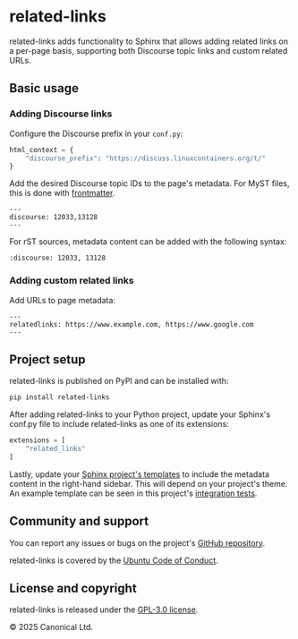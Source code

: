 # related-links

related-links adds functionality to Sphinx that allows adding related links on a
per-page basis, supporting both Discourse topic links and custom related URLs.

## Basic usage

### Adding Discourse links

Configure the Discourse prefix in your `conf.py`:

```python
html_context = {
    "discourse_prefix": "https://discuss.linuxcontainers.org/t/"
}
```

Add the desired Discourse topic IDs to the page's metadata. For MyST files, this is done
with [frontmatter](https://mystmd.org/guide/frontmatter).

```
---
discourse: 12033,13128
---
```

For rST sources, metadata content can be added with the following syntax:

```
:discourse: 12033, 13128
```

### Adding custom related links

Add URLs to page metadata:

```
---
relatedlinks: https://www.example.com, https://www.google.com
---
```

## Project setup

related-links is published on PyPI and can be installed with:

```bash
pip install related-links
```

After adding related-links to your Python project, update your Sphinx's conf.py file to
include related-links as one of its extensions:

```python
extensions = [
    "related_links"
]
```

Lastly, update your [Sphinx project's
templates](https://www.sphinx-doc.org/en/master/development/html_themes/templating.html)
to include the metadata content in the right-hand sidebar. This will depend on your
project's theme. An example template can be seen in this project's [integration
tests](/tests/integration/example/_templates/page.html).

## Community and support

You can report any issues or bugs on the project's [GitHub
repository](https://github.com/canonical/related-links).

related-links is covered by the [Ubuntu Code of
Conduct](https://ubuntu.com/community/ethos/code-of-conduct).

## License and copyright

related-links is released under the [GPL-3.0 license](LICENSE).

© 2025 Canonical Ltd.
